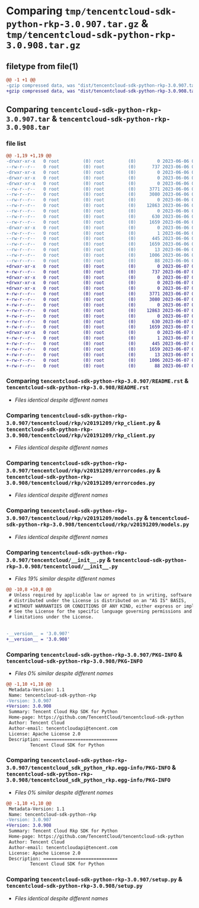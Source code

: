 # Comparing `tmp/tencentcloud-sdk-python-rkp-3.0.907.tar.gz` & `tmp/tencentcloud-sdk-python-rkp-3.0.908.tar.gz`

## filetype from file(1)

```diff
@@ -1 +1 @@
-gzip compressed data, was "dist/tencentcloud-sdk-python-rkp-3.0.907.tar", last modified: Tue Jun  6 02:32:50 2023, max compression
+gzip compressed data, was "dist/tencentcloud-sdk-python-rkp-3.0.908.tar", last modified: Wed Jun  7 00:30:23 2023, max compression
```

## Comparing `tencentcloud-sdk-python-rkp-3.0.907.tar` & `tencentcloud-sdk-python-rkp-3.0.908.tar`

### file list

```diff
@@ -1,19 +1,19 @@
-drwxr-xr-x   0 root         (0) root         (0)        0 2023-06-06 02:32:50.000000 tencentcloud-sdk-python-rkp-3.0.907/
--rw-r--r--   0 root         (0) root         (0)      737 2023-06-06 02:32:50.000000 tencentcloud-sdk-python-rkp-3.0.907/README.rst
-drwxr-xr-x   0 root         (0) root         (0)        0 2023-06-06 02:32:50.000000 tencentcloud-sdk-python-rkp-3.0.907/tencentcloud/
-drwxr-xr-x   0 root         (0) root         (0)        0 2023-06-06 02:32:50.000000 tencentcloud-sdk-python-rkp-3.0.907/tencentcloud/rkp/
-drwxr-xr-x   0 root         (0) root         (0)        0 2023-06-06 02:32:50.000000 tencentcloud-sdk-python-rkp-3.0.907/tencentcloud/rkp/v20191209/
--rw-r--r--   0 root         (0) root         (0)     3771 2023-06-06 02:32:50.000000 tencentcloud-sdk-python-rkp-3.0.907/tencentcloud/rkp/v20191209/rkp_client.py
--rw-r--r--   0 root         (0) root         (0)     3080 2023-06-06 02:32:50.000000 tencentcloud-sdk-python-rkp-3.0.907/tencentcloud/rkp/v20191209/errorcodes.py
--rw-r--r--   0 root         (0) root         (0)        0 2023-06-06 02:32:50.000000 tencentcloud-sdk-python-rkp-3.0.907/tencentcloud/rkp/v20191209/__init__.py
--rw-r--r--   0 root         (0) root         (0)    12863 2023-06-06 02:32:50.000000 tencentcloud-sdk-python-rkp-3.0.907/tencentcloud/rkp/v20191209/models.py
--rw-r--r--   0 root         (0) root         (0)        0 2023-06-06 02:32:50.000000 tencentcloud-sdk-python-rkp-3.0.907/tencentcloud/rkp/__init__.py
--rw-r--r--   0 root         (0) root         (0)      630 2023-06-06 02:32:50.000000 tencentcloud-sdk-python-rkp-3.0.907/tencentcloud/__init__.py
--rw-r--r--   0 root         (0) root         (0)     1659 2023-06-06 02:32:50.000000 tencentcloud-sdk-python-rkp-3.0.907/PKG-INFO
-drwxr-xr-x   0 root         (0) root         (0)        0 2023-06-06 02:32:50.000000 tencentcloud-sdk-python-rkp-3.0.907/tencentcloud_sdk_python_rkp.egg-info/
--rw-r--r--   0 root         (0) root         (0)        1 2023-06-06 02:32:50.000000 tencentcloud-sdk-python-rkp-3.0.907/tencentcloud_sdk_python_rkp.egg-info/dependency_links.txt
--rw-r--r--   0 root         (0) root         (0)      445 2023-06-06 02:32:50.000000 tencentcloud-sdk-python-rkp-3.0.907/tencentcloud_sdk_python_rkp.egg-info/SOURCES.txt
--rw-r--r--   0 root         (0) root         (0)     1659 2023-06-06 02:32:50.000000 tencentcloud-sdk-python-rkp-3.0.907/tencentcloud_sdk_python_rkp.egg-info/PKG-INFO
--rw-r--r--   0 root         (0) root         (0)       13 2023-06-06 02:32:50.000000 tencentcloud-sdk-python-rkp-3.0.907/tencentcloud_sdk_python_rkp.egg-info/top_level.txt
--rw-r--r--   0 root         (0) root         (0)     1006 2023-06-06 02:32:50.000000 tencentcloud-sdk-python-rkp-3.0.907/setup.py
--rw-r--r--   0 root         (0) root         (0)       88 2023-06-06 02:32:50.000000 tencentcloud-sdk-python-rkp-3.0.907/setup.cfg
+drwxr-xr-x   0 root         (0) root         (0)        0 2023-06-07 00:30:23.000000 tencentcloud-sdk-python-rkp-3.0.908/
+-rw-r--r--   0 root         (0) root         (0)      737 2023-06-07 00:30:23.000000 tencentcloud-sdk-python-rkp-3.0.908/README.rst
+drwxr-xr-x   0 root         (0) root         (0)        0 2023-06-07 00:30:23.000000 tencentcloud-sdk-python-rkp-3.0.908/tencentcloud/
+drwxr-xr-x   0 root         (0) root         (0)        0 2023-06-07 00:30:23.000000 tencentcloud-sdk-python-rkp-3.0.908/tencentcloud/rkp/
+drwxr-xr-x   0 root         (0) root         (0)        0 2023-06-07 00:30:23.000000 tencentcloud-sdk-python-rkp-3.0.908/tencentcloud/rkp/v20191209/
+-rw-r--r--   0 root         (0) root         (0)     3771 2023-06-07 00:30:23.000000 tencentcloud-sdk-python-rkp-3.0.908/tencentcloud/rkp/v20191209/rkp_client.py
+-rw-r--r--   0 root         (0) root         (0)     3080 2023-06-07 00:30:23.000000 tencentcloud-sdk-python-rkp-3.0.908/tencentcloud/rkp/v20191209/errorcodes.py
+-rw-r--r--   0 root         (0) root         (0)        0 2023-06-07 00:30:23.000000 tencentcloud-sdk-python-rkp-3.0.908/tencentcloud/rkp/v20191209/__init__.py
+-rw-r--r--   0 root         (0) root         (0)    12863 2023-06-07 00:30:23.000000 tencentcloud-sdk-python-rkp-3.0.908/tencentcloud/rkp/v20191209/models.py
+-rw-r--r--   0 root         (0) root         (0)        0 2023-06-07 00:30:23.000000 tencentcloud-sdk-python-rkp-3.0.908/tencentcloud/rkp/__init__.py
+-rw-r--r--   0 root         (0) root         (0)      630 2023-06-07 00:30:23.000000 tencentcloud-sdk-python-rkp-3.0.908/tencentcloud/__init__.py
+-rw-r--r--   0 root         (0) root         (0)     1659 2023-06-07 00:30:23.000000 tencentcloud-sdk-python-rkp-3.0.908/PKG-INFO
+drwxr-xr-x   0 root         (0) root         (0)        0 2023-06-07 00:30:23.000000 tencentcloud-sdk-python-rkp-3.0.908/tencentcloud_sdk_python_rkp.egg-info/
+-rw-r--r--   0 root         (0) root         (0)        1 2023-06-07 00:30:23.000000 tencentcloud-sdk-python-rkp-3.0.908/tencentcloud_sdk_python_rkp.egg-info/dependency_links.txt
+-rw-r--r--   0 root         (0) root         (0)      445 2023-06-07 00:30:23.000000 tencentcloud-sdk-python-rkp-3.0.908/tencentcloud_sdk_python_rkp.egg-info/SOURCES.txt
+-rw-r--r--   0 root         (0) root         (0)     1659 2023-06-07 00:30:23.000000 tencentcloud-sdk-python-rkp-3.0.908/tencentcloud_sdk_python_rkp.egg-info/PKG-INFO
+-rw-r--r--   0 root         (0) root         (0)       13 2023-06-07 00:30:23.000000 tencentcloud-sdk-python-rkp-3.0.908/tencentcloud_sdk_python_rkp.egg-info/top_level.txt
+-rw-r--r--   0 root         (0) root         (0)     1006 2023-06-07 00:30:23.000000 tencentcloud-sdk-python-rkp-3.0.908/setup.py
+-rw-r--r--   0 root         (0) root         (0)       88 2023-06-07 00:30:23.000000 tencentcloud-sdk-python-rkp-3.0.908/setup.cfg
```

### Comparing `tencentcloud-sdk-python-rkp-3.0.907/README.rst` & `tencentcloud-sdk-python-rkp-3.0.908/README.rst`

 * *Files identical despite different names*

### Comparing `tencentcloud-sdk-python-rkp-3.0.907/tencentcloud/rkp/v20191209/rkp_client.py` & `tencentcloud-sdk-python-rkp-3.0.908/tencentcloud/rkp/v20191209/rkp_client.py`

 * *Files identical despite different names*

### Comparing `tencentcloud-sdk-python-rkp-3.0.907/tencentcloud/rkp/v20191209/errorcodes.py` & `tencentcloud-sdk-python-rkp-3.0.908/tencentcloud/rkp/v20191209/errorcodes.py`

 * *Files identical despite different names*

### Comparing `tencentcloud-sdk-python-rkp-3.0.907/tencentcloud/rkp/v20191209/models.py` & `tencentcloud-sdk-python-rkp-3.0.908/tencentcloud/rkp/v20191209/models.py`

 * *Files identical despite different names*

### Comparing `tencentcloud-sdk-python-rkp-3.0.907/tencentcloud/__init__.py` & `tencentcloud-sdk-python-rkp-3.0.908/tencentcloud/__init__.py`

 * *Files 19% similar despite different names*

```diff
@@ -10,8 +10,8 @@
 # Unless required by applicable law or agreed to in writing, software
 # distributed under the License is distributed on an "AS IS" BASIS,
 # WITHOUT WARRANTIES OR CONDITIONS OF ANY KIND, either express or implied.
 # See the License for the specific language governing permissions and
 # limitations under the License.
 
 
-__version__ = '3.0.907'
+__version__ = '3.0.908'
```

### Comparing `tencentcloud-sdk-python-rkp-3.0.907/PKG-INFO` & `tencentcloud-sdk-python-rkp-3.0.908/PKG-INFO`

 * *Files 0% similar despite different names*

```diff
@@ -1,10 +1,10 @@
 Metadata-Version: 1.1
 Name: tencentcloud-sdk-python-rkp
-Version: 3.0.907
+Version: 3.0.908
 Summary: Tencent Cloud Rkp SDK for Python
 Home-page: https://github.com/TencentCloud/tencentcloud-sdk-python
 Author: Tencent Cloud
 Author-email: tencentcloudapi@tencent.com
 License: Apache License 2.0
 Description: ============================
         Tencent Cloud SDK for Python
```

### Comparing `tencentcloud-sdk-python-rkp-3.0.907/tencentcloud_sdk_python_rkp.egg-info/PKG-INFO` & `tencentcloud-sdk-python-rkp-3.0.908/tencentcloud_sdk_python_rkp.egg-info/PKG-INFO`

 * *Files 0% similar despite different names*

```diff
@@ -1,10 +1,10 @@
 Metadata-Version: 1.1
 Name: tencentcloud-sdk-python-rkp
-Version: 3.0.907
+Version: 3.0.908
 Summary: Tencent Cloud Rkp SDK for Python
 Home-page: https://github.com/TencentCloud/tencentcloud-sdk-python
 Author: Tencent Cloud
 Author-email: tencentcloudapi@tencent.com
 License: Apache License 2.0
 Description: ============================
         Tencent Cloud SDK for Python
```

### Comparing `tencentcloud-sdk-python-rkp-3.0.907/setup.py` & `tencentcloud-sdk-python-rkp-3.0.908/setup.py`

 * *Files identical despite different names*

